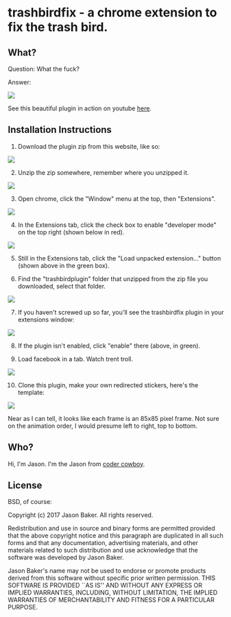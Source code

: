 # trashbirdfix - a chrome extension to fix the trash bird. 

## What?

Question: What the fuck?

Answer: 

![](/img/ninplugin.png?raw=true)

See this beautiful plugin in action on youtube [here](https://www.youtube.com/watch?v=1K7XPB94tOM).

## Installation Instructions

1. Download the plugin zip from this website, like so:

![](/img/step1.png?raw=true)

2. Unzip the zip somewhere, remember where you unzipped it.

![](/img/step2.png?raw=true)

3. Open chrome, click the "Window" menu at the top, then "Extensions".

![](/img/step3.png?raw=true)

4. In the Extensions tab, click the check box to enable "developer mode" on the top right (shown below in red). 

![](/img/step4.png?raw=true)

5. Still in the Extensions tab, click the "Load unpacked extension..." button (shown above in the green box).

6. Find the "trashbirdplugin" folder that unzipped from the zip file you downloaded, select that folder.

![](/img/step5.png?raw=true)

7. If you haven't screwed up so far, you'll see the trashbirdfix plugin in your extensions window:

![](/img/step6.png?raw=true)

8. If the plugin isn't enabled, click "enable" there (above, in green).

9. Load facebook in a tab. Watch trent troll. 

![](/img/step7.png?raw=true)

10. Clone this plugin, make your own redirected stickers, here's the template:

![](/img/trentsticker.png?raw=true)

Near as I can tell, it looks like each frame is an 85x85 pixel frame. Not sure on the animation order, I would presume left to right, top to bottom.

## Who?

Hi, I'm Jason. I'm the Jason from [coder cowboy](http://www.codercowboy.com). 

## License

BSD, of course:

Copyright (c) 2017 Jason Baker.
All rights reserved.

Redistribution and use in source and binary forms are permitted
provided that the above copyright notice and this paragraph are
duplicated in all such forms and that any documentation,
advertising materials, and other materials related to such
distribution and use acknowledge that the software was developed
by Jason Baker. 

Jason Baker's name may not be used to endorse or promote products derived
from this software without specific prior written permission.
THIS SOFTWARE IS PROVIDED ``AS IS'' AND WITHOUT ANY EXPRESS OR
IMPLIED WARRANTIES, INCLUDING, WITHOUT LIMITATION, THE IMPLIED
WARRANTIES OF MERCHANTABILITY AND FITNESS FOR A PARTICULAR PURPOSE.
